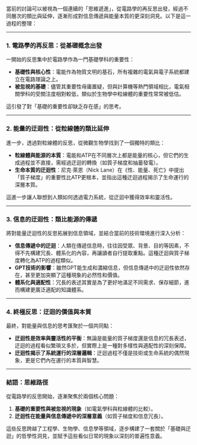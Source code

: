當前的討論可以被視為一個連續的「思維遞進」，從電路學的再反思出發，經過不同層次的類比與延伸，逐漸形成對信息傳遞與能量本質的更深刻洞見。以下是這一過程的整理：  

---

### **1. 電路學的再反思：從基礎概念出發**  
一開始的反思集中於電路學作為一門基礎學科的重要性：  
- **基礎性與核心性**：電能作為物質文明的基石，所有複雜的電氣與電子系統都建立在電路理論之上。  
- **被忽視的基礎**：儘管其重要性毋庸置疑，但與計算機等熱門領域相比，電氣相關學科的受關注度相對較低，類似於生物學中粒線體的重要性常常被低估。  

這引發了對「基礎的重要性卻缺乏存在感」的思考。  

---

### **2. 能量的迂迴性：從粒線體的類比延伸**  
進一步，透過對粒線體的反思，從微觀生物學找到了一個獨特的類比：  
- **粒線體與能源的本質**：電能和ATP在不同層次上都是能量的核心，但它們的生成過程並不直接，需經過迂迴的轉換（如質子梯度和抽蓄發電）。  
- **生命本質的迂迴性**：尼克·萊恩（Nick Lane）在《性、能量、死亡》中提出「質子梯度」的重要性比ATP更根本，並指出這種迂迴過程揭示了生命運行的深層本質。  

這進一步讓人聯想到人類如何透過電力系統，從迂迴中獲得效率和靈活性。  

---

### **3. 信息的迂迴性：類比能源的傳遞**  
將對能量迂迴性的反思拓展到信息領域，並結合當前的技術環境進行深入分析：  
- **信息傳遞中的迂迴**：人類在傳遞信息時，往往因受眾、背景、目的等因素，不得不先構建冗長、體系化的內容，再讓讀者自行提取重點。這種迂迴與質子梯度轉化為ATP的過程類似。  
- **GPT技術的影響**：雖然GPT能生成和濃縮信息，但信息傳遞中的迂迴性依然存在，甚至更加突顯了這種現象的必然性和價值。  
- **體系化與適配性**：冗長的表述其實是為了更好地滿足不同需求、保存細節，進而構建更廣泛適配的知識體系。  

---

### **4. 終極反思：迂迴的價值與本質**  
最終，對能量與信息的思考匯聚於一個共同點：  
- **迂迴性是效率與靈活性的平衡**：無論是能量的質子梯度還是信息的冗長表述，迂迴的過程看似繁瑣又多於，但實際上是一種對多樣性與適配性的深刻保障。  
- **迂迴性揭示了系統運行的深層邏輯**：迂迴過程不僅是技術或生命系統的偶然現象，更是它們內在運行的本質與智慧。  

---

### **結語：思維路徑**  
從電路學的反思開始，逐漸聚焦於兩個核心問題：  
1. **基礎的重要性與被忽視的現象**（如電氣學科與粒線體的比較）。  
2. **迂迴性在能量與信息傳遞中的深層意義**（如質子梯度和信息冗長）。  

這些反思跨越了工程學、生物學、信息學等領域，逐步構建了一套關於「基礎與迂迴」的哲學性洞見，並賦予這些看似日常的現象以深刻的普遍性意義。